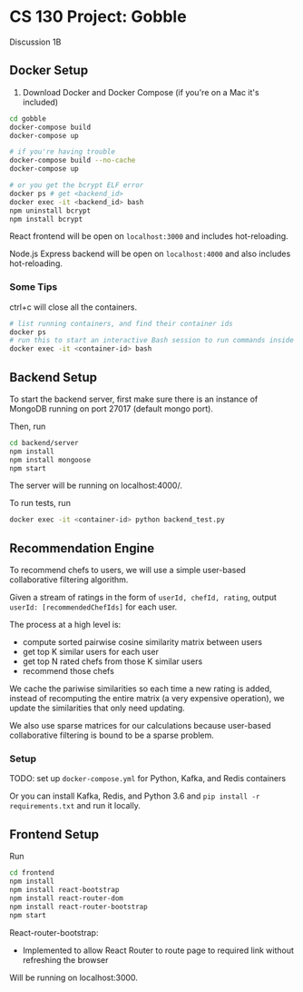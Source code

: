 # CS 130 Project: Gobble
Discussion 1B

## Docker Setup
1. Download Docker and Docker Compose (if you're on a Mac it's included)
```bash
cd gobble
docker-compose build
docker-compose up

# if you're having trouble
docker-compose build --no-cache
docker-compose up

# or you get the bcrypt ELF error
docker ps # get <backend_id>
docker exec -it <backend_id> bash
npm uninstall bcrypt
npm install bcrypt
```

React frontend will be open on `localhost:3000` and includes hot-reloading.

Node.js Express backend will be open on `localhost:4000` and also includes hot-reloading.

### Some Tips
ctrl+c will close all the containers.
```bash
# list running containers, and find their container ids
docker ps
# run this to start an interactive Bash session to run commands inside the container
docker exec -it <container-id> bash
```

## Backend Setup
To start the backend server, first make sure there is an instance of MongoDB running on port 27017 (default mongo port).

Then, run

```bash
cd backend/server
npm install
npm install mongoose
npm start
```

The server will be running on localhost:4000/.

To run tests, run
```bash
docker exec -it <container-id> python backend_test.py
```

## Recommendation Engine
To recommend chefs to users, we will use a simple user-based collaborative filtering algorithm.

Given a stream of ratings in the form of `userId, chefId, rating`, output `userId: [recommendedChefIds]` for each user.

The process at a high level is:
* compute sorted pairwise cosine similarity matrix between users
* get top K similar users for each user
* get top N rated chefs from those K similar users
* recommend those chefs

We cache the pariwise similarities so each time a new rating is added, instead of recomputing the entire matrix (a very expensive operation), we update the similarities that only need updating.

We also use sparse matrices for our calculations because user-based collaborative filtering is bound to be a sparse problem.

### Setup
TODO: set up `docker-compose.yml` for Python, Kafka, and Redis containers

Or you can install Kafka, Redis, and Python 3.6 and `pip install -r requirements.txt` and run it locally.

## Frontend Setup
Run

```bash
cd frontend
npm install
npm install react-bootstrap
npm install react-router-dom
npm install react-router-bootstrap
npm start
```
React-router-bootstrap:
* Implemented to allow React Router to route page to required link without refreshing the browser

Will be running on localhost:3000.
